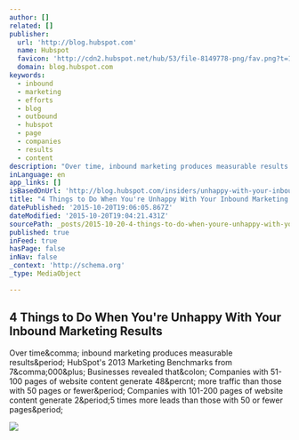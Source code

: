 ```yaml
---
author: []
related: []
publisher:
  url: 'http://blog.hubspot.com'
  name: Hubspot
  favicon: 'http://cdn2.hubspot.net/hub/53/file-8149778-png/fav.png?t=1445367474675'
  domain: blog.hubspot.com
keywords:
  - inbound
  - marketing
  - efforts
  - blog
  - outbound
  - hubspot
  - page
  - companies
  - results
  - content
description: "Over time, inbound marketing produces measurable results. HubSpot's 2013 Marketing Benchmarks from 7,000+ Businesses revealed that: Companies with 51-100 pages of website content generate 48% more traffic than those with 50 pages or fewer. Companies with 101-200 pages of website content generate 2.5 times more leads than those with 50 or fewer pages."
inLanguage: en
app_links: []
isBasedOnUrl: 'http://blog.hubspot.com/insiders/unhappy-with-your-inbound-marketing-results'
title: "4 Things to Do When You're Unhappy With Your Inbound Marketing Results"
datePublished: '2015-10-20T19:06:05.867Z'
dateModified: '2015-10-20T19:04:21.431Z'
sourcePath: _posts/2015-10-20-4-things-to-do-when-youre-unhappy-with-your-inbound-marketi.md
published: true
inFeed: true
hasPage: false
inNav: false
_context: 'http://schema.org'
_type: MediaObject

---
```

<article style=""><h1>4 Things to Do When You're Unhappy With Your Inbound Marketing Results</h1><p>Over time&amp;comma; inbound marketing produces measurable results&amp;period; HubSpot's 2013 Marketing Benchmarks from 7&amp;comma;000&amp;plus; Businesses revealed that&amp;colon; Companies with 51-100 pages of website content generate 48&amp;percnt; more traffic than those with 50 pages or fewer&amp;period; Companies with 101-200 pages of website content generate 2&amp;period;5 times more leads than those with 50 or fewer pages&amp;period;</p><img src="http://cdn2.hubspot.net/hubfs/53/00-Blog_Thinkstock_Images/Stock_Photography_Websites.jpeg?t=1445367474675" /></article>
